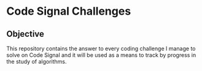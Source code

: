 # Code Signal Challenges

## Objective

This repository contains the answer to every coding challenge I manage to solve on Code Signal and it will be used as a means to track by progress in the study of algorithms.
